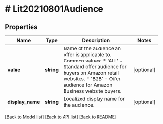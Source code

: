 # # Lit20210801Audience

## Properties

Name | Type | Description | Notes
------------ | ------------- | ------------- | -------------
**value** | **string** | Name of the audience an offer is applicable to.   Common values:   * &#39;ALL&#39; - Standard offer audience for buyers on Amazon retail websites.   * &#39;B2B&#39; - Offer audience for Amazon Business website buyers. | [optional]
**display_name** | **string** | Localized display name for the audience. | [optional]

[[Back to Model list]](../../README.md#models) [[Back to API list]](../../README.md#endpoints) [[Back to README]](../../README.md)
